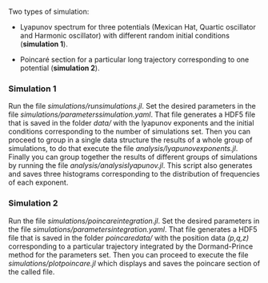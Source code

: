 Two types of simulation:

- Lyapunov spectrum for three potentials (Mexican Hat, Quartic oscillator and Harmonic oscillator) with different random 
initial conditions (**simulation 1**).

- Poincaré section for a particular long trajectory corresponding to one potential (**simulation 2**).

### Simulation 1

Run the file *simulations/runsimulations.jl*. Set the desired parameters in the file *simulations/parameterssimulation.yaml*. 
That file generates a HDF5 file that is saved in the folder *data/* with the lyapunov exponents and the initial conditions 
corresponding to the number of simulations set. Then you can proceed to group in a single data structure the results of a whole
group of simulations, to do that execute the file *analysis/lyapunovexponents.jl*. Finally you can group together the 
results of different groups of simulations by running the file *analysis/analysislyapunov.jl*. This script also 
generates and saves three histograms corresponding to the distribution of frequencies of each exponent.

### Simulation 2

Run the file *simulations/poincareintegration.jl*. Set the desired parameters in the file *simulations/parametersintegration.yaml*. 
That file generates a HDF5 file that is saved in the folder *poincaredata/* with the position data *(p,q,z)* corresponding to a 
particular trajectory integrated by the Dormand-Prince method for the parameters set. Then you can proceed to execute the file 
*simulations/plotpoincare.jl* which displays and saves the poincare section of the called file.



